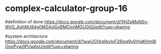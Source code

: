 # complex-calculator-group-16

#definition of done
https://docs.google.com/document/d/1lHZpMsNSy-l6VG_AqhNU84g0M24vIGxBMOmijMGUGtQ/edit?usp=sharing

#system architecture
https://docs.google.com/document/d/1wwUCHrqlikyIxF26Ixg9y0rhgKHm8IOooPyw0PUwAsU/edit?usp=sharing
